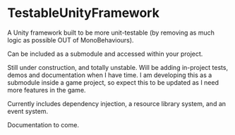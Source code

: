 # TestableUnityFramework
A Unity framework built to be more unit-testable (by removing as much logic as possible OUT of MonoBehaviours).

Can be included as a submodule and accessed within your project.

Still under construction, and totally unstable. Will be adding in-project tests, demos and documentation when I have time. I am developing this as a submodule inside a game project, so expect this to be updated as I need more features in the game.

Currently includes dependency injection, a resource library system, and an event system.

Documentation to come.
